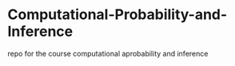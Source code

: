 # Computational-Probability-and-Inference

repo for the course computational aprobability and inference
